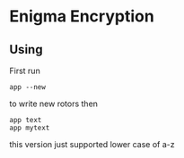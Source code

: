 # Enigma Encryption

## Using
First run

    app --new
to write new rotors then

    app text
    app mytext
this version just supported lower case of a-z
